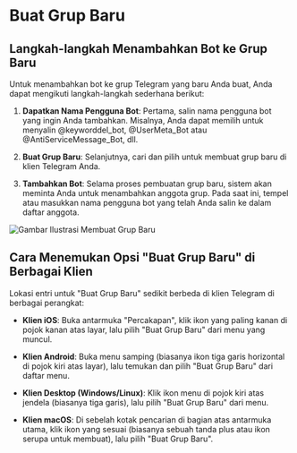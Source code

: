 # Buat Grup Baru

## Langkah-langkah Menambahkan Bot ke Grup Baru

Untuk menambahkan bot ke grup Telegram yang baru Anda buat, Anda dapat mengikuti langkah-langkah sederhana berikut:

1. **Dapatkan Nama Pengguna Bot**: Pertama, salin nama pengguna bot yang ingin Anda tambahkan. Misalnya, Anda dapat memilih untuk menyalin @keyworddel_bot, @UserMeta_Bot atau @AntiServiceMessage_Bot, dll.

2. **Buat Grup Baru**: Selanjutnya, cari dan pilih untuk membuat grup baru di klien Telegram Anda.

3. **Tambahkan Bot**: Selama proses pembuatan grup baru, sistem akan meminta Anda untuk menambahkan anggota grup. Pada saat ini, tempel atau masukkan nama pengguna bot yang telah Anda salin ke dalam daftar anggota.

![Gambar Ilustrasi Membuat Grup Baru](/markdown/img-2.jpeg)

## Cara Menemukan Opsi "Buat Grup Baru" di Berbagai Klien

Lokasi entri untuk "Buat Grup Baru" sedikit berbeda di klien Telegram di berbagai perangkat:

- **Klien iOS**: Buka antarmuka "Percakapan", klik ikon yang paling kanan di pojok kanan atas layar, lalu pilih "Buat Grup Baru" dari menu yang muncul.

- **Klien Android**: Buka menu samping (biasanya ikon tiga garis horizontal di pojok kiri atas layar), lalu temukan dan pilih "Buat Grup Baru" dari daftar menu.

- **Klien Desktop (Windows/Linux)**: Klik ikon menu di pojok kiri atas jendela (biasanya tiga garis), lalu pilih "Buat Grup Baru" dari menu.

- **Klien macOS**: Di sebelah kotak pencarian di bagian atas antarmuka utama, klik ikon yang sesuai (biasanya sebuah tanda plus atau ikon serupa untuk membuat), lalu pilih "Buat Grup Baru".
